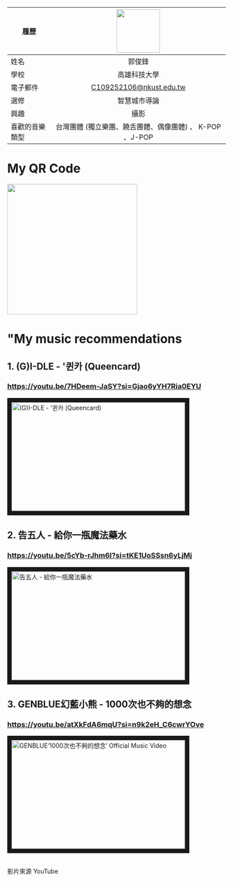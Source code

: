 |      履歷       |<img src="https://memeprod.sgp1.digitaloceanspaces.com/user-resource/124069fd34885ef5f4f102e3e1be1a74.png" width=100 height=100/>|
| ----------------|:-----------------------------:|
|      姓名       |        郭俊鋒                         |
|      學校       |     高雄科技大學                    |
|    電子郵件     |  C109252106@nkust.edu.tw        |
|      選修       |     智慧城市導論                    |
|      興趣       |         攝影                           |
|   喜歡的音樂類型    |  台灣團體 (獨立樂團、饒舌團體、偶像團體)  、 K-POP 、J-POP                       |

# My QR Code
<img src="https://s05.calm9.com/qrcode/2024-04/WDMQFEIIM0.png" width=300 height=300/>


# "My music recommendations

## 1. (G)I-DLE - '퀸카 (Queencard) <br>
### https://youtu.be/7HDeem-JaSY?si=Gjao6yYH7Ria0EYU

<a href="https://youtu.be/7HDeem-JaSY?si=Gjao6yYH7Ria0EYU" target="_blank"><img src="http://img.youtube.com/vi/Gjao6yYH7Ria0EYU/0.jpg"
alt="(G)I-DLE - '퀸카 (Queencard)" width="400" height="250" border="10" /></a>

## 2. 告五人 - 給你一瓶魔法藥水 <br>
### https://youtu.be/5cYb-rJhm6I?si=tKE1UoSSsn6yLjMj

<a href="https://youtu.be/5cYb-rJhm6I?si=tKE1UoSSsn6yLjMj" target="_blank"><img src="http://img.youtube.com/vi/tKE1UoSSsn6yLjMj/0.jpg"
alt="告五人 - 給你一瓶魔法藥水" width="400" height="250" border="10" /></a>

## 3. GENBLUE幻藍小熊 - 1000次也不夠的想念 <br>
### https://youtu.be/atXkFdA6mqU?si=n9k2eH_C6cwrYOve

<a href="https://youtu.be/atXkFdA6mqU?si=n9k2eH_C6cwrYOve" target="_blank"><img src="https://www.youtube.com/watch?v=atXkFdA6mqU&pp=ygUZMTAwMOasoeS5n-S4jeWkoOeahOaDs-W_tQ%3D%3D"
alt="GENBLUE‘1000次也不夠的想念’ Official Music Video" width="400" height="250" border="10" /></a>

<br> 影片來源 YouTube
